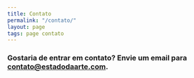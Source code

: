 ```yaml
---
title: Contato
permalink: "/contato/"
layout: page
tags: page contato
---
```

### Gostaria de entrar em contato? Envie um email para <a href="mailto:contato@estadodaarte.com">contato@estadodaarte.com</a>.

<!--Start of Tawk.to Script-->
<script type="text/javascript">
var Tawk_API=Tawk_API||{}, Tawk_LoadStart=new Date();
(function(){
var s1=document.createElement("script"),s0=document.getElementsByTagName("script")[0];
s1.async=true;
s1.src='https://embed.tawk.to/5964132b6edc1c10b0345582/default';
s1.charset='UTF-8';
s1.setAttribute('crossorigin','*');
s0.parentNode.insertBefore(s1,s0);
})();
</script>
<!--End of Tawk.to Script-->
